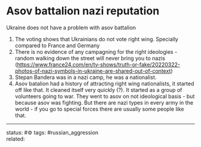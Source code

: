 # Asov battalion nazi reputation

Ukraine does not have a problem with asov battalion

1. The voting shows that Ukrainians do not vote right wing. Specially compared to France and Germany
2. There is no evidence of any campagning for the right ideologies - random walking down the street will never bring you to nazis (https://www.france24.com/en/tv-shows/truth-or-fake/20220322-photos-of-nazi-symbols-in-ukraine-are-shared-out-of-context)
3. Stepan Bandera was in a nazi camp, he was a nationalist.
4. Asov batalion had a history of attracting right wing nationalists, it started off like that. It cleaned itself very quickly (?). It started as a group of volunteers going to war. They went to asov on not ideological basis - but because asov was fighting. But there are nazi types in every army in the world - if you go to special forces there are usually some people like that.

---
status: #⚙️ 
tags: #russian_aggression  
related: 